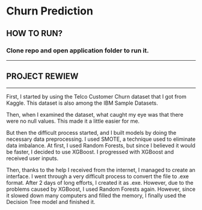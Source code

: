 # Churn Prediction

## HOW TO RUN?
### Clone repo and open application folder to run it.
------------------------------------------------------------------------------------------
## PROJECT REWIEW
--------------------------------------------------

First, I started by using the Telco Customer Churn dataset that I got from Kaggle. This dataset is also among the IBM Sample Datasets.

Then, when I examined the dataset, what caught my eye was that there were no null values. This made it a little easier for me.

But then the difficult process started, and I built models by doing the necessary data preprocessing. I used SMOTE, a technique used to eliminate data imbalance. At first, I used Random Forests, but since I believed it would be faster, I decided to use XGBoost. I progressed with XGBoost and received user inputs.

Then, thanks to the help I received from the internet, I managed to create an interface. I went through a very difficult process to convert the file to .exe format. After 2 days of long efforts, I created it as .exe. However, due to the problems caused by XGBoost, I used Random Forests again. However, since it slowed down many computers and filled the memory, I finally used the Decision Tree model and finished it.
